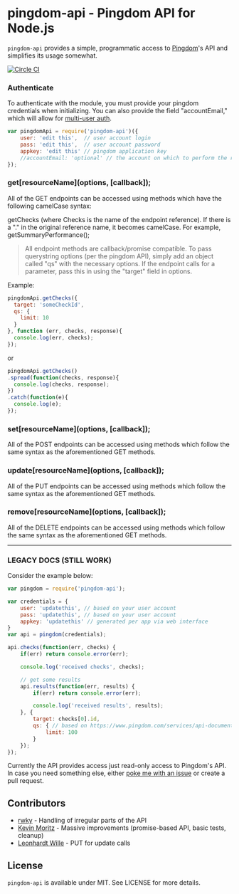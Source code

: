 # pingdom-api - Pingdom API for Node.js

`pingdom-api` provides a simple, programmatic access to [Pingdom](https://www.pingdom.com/)'s API and simplifies its usage somewhat.

[![Circle CI](https://circleci.com/gh/ecorkevin/pingdom-api.png?circle-token=45146bc20f87d2e62296655f92cffa8b12f556e6)](https://circleci.com/gh/ecorkevin/pingdom-api)

### Authenticate

To authenticate with the module, you must provide your pingdom credentials when initializing.  You can also provide the field "accountEmail," which will allow for [multi-user auth](https://www.pingdom.com/features/api/documentation/#multi-user+authentication).

```js
var pingdomApi = require('pingdom-api')({
    user: 'edit this',  // user account login
    pass: 'edit this',  // user account password
    appkey: 'edit this' // pingdom application key
    //accountEmail: 'optional' // the account on which to perform the request (optional)
});
```

### get\[resourceName\]\(options, \[callback\]\);

All of the GET endpoints can be accessed using methods which have the following camelCase syntax:

getChecks (where Checks is the name of the endpoint reference).  If there is a "." in the original reference name, it becomes camelCase.  For example, getSummaryPerformance();

> All endpoint methods are callback/promise compatible.  To pass querystring options (per the pingdom API), simply add an object called "qs" with the necessary options.  If the endpoint calls for a parameter, pass this in using the "target" field in options.

Example:

```js
pingdomApi.getChecks({
  target: 'someCheckId',
  qs: {
    limit: 10
  }
}, function (err, checks, response){
  console.log(err, checks);
});
```
or
```js
pingdomApi.getChecks()
.spread(function(checks, response){
  console.log(checks, response);
})
.catch(function(e){
  console.log(e);
});
```

### set\[resourceName\]\(options, \[callback\]\);

All of the POST endpoints can be accessed using methods which follow the same syntax as the aforementioned GET methods.

### update\[resourceName\]\(options, \[callback\]\);

All of the PUT endpoints can be accessed using methods which follow the same syntax as the aforementioned GET methods.

### remove\[resourceName\]\(options, \[callback\]\);

All of the DELETE endpoints can be accessed using methods which follow the same syntax as the aforementioned GET methods.

---
### LEGACY DOCS (STILL WORK)
Consider the example below:

```js
var pingdom = require('pingdom-api');

var credentials = {
    user: 'updatethis', // based on your user account
    pass: 'updatethis', // based on your user account
    appkey: 'updatethis' // generated per app via web interface
}
var api = pingdom(credentials);

api.checks(function(err, checks) {
    if(err) return console.error(err);

    console.log('received checks', checks);

    // get some results
    api.results(function(err, results) {
        if(err) return console.error(err);

        console.log('received results', results);
    }, {
        target: checks[0].id,
        qs: { // based on https://www.pingdom.com/services/api-documentation-rest/#ResourceResults
            limit: 100
        }
    });
});
```

Currently the API provides access just read-only access to Pingdom's API. In case you need something else, either [poke me with an issue](https://github.com/bebraw/pingdom-api/issues) or create a pull request.

## Contributors

* [rwky](https://github.com/rwky) - Handling of irregular parts of the API
* [Kevin Moritz](https://github.com/ecorkevin) - Massive improvements (promise-based API, basic tests, cleanup)
* [Leonhardt Wille](https://github.com/lwille) - PUT for update calls

## License

`pingdom-api` is available under MIT. See LICENSE for more details.
